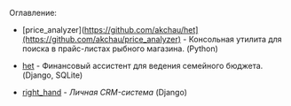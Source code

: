 Оглавлениe:

- [price_analyzer](https://github.com/akchau/het](https://github.com/akchau/price_analyzer) - Консольная утилита для поиска в прайс-листах рыбного магазина. (Python)

- [het](https://github.com/akchau/het) - Финансовый ассистент для ведения семейного бюджета. (Django, SQLite)

- [right_hand](https://github.com/akchau/right_hand/blob/main/README.md) - *Личная СRM-система* (Django)
